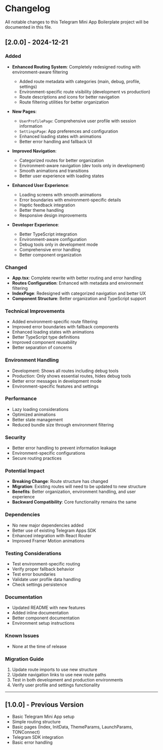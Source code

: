 # Changelog

All notable changes to this Telegram Mini App Boilerplate project will be documented in this file.

## [2.0.0] - 2024-12-21

### Added

- **Enhanced Routing System**: Completely redesigned routing with environment-aware filtering

  - Added route metadata with categories (main, debug, profile, settings)
  - Environment-specific route visibility (development vs production)
  - Route descriptions and icons for better navigation
  - Route filtering utilities for better organization

- **New Pages**:

  - `UserProfilePage`: Comprehensive user profile with session information
  - `SettingsPage`: App preferences and configuration
  - Enhanced loading states with animations
  - Better error handling and fallback UI

- **Improved Navigation**:

  - Categorized routes for better organization
  - Environment-aware navigation (dev tools only in development)
  - Smooth animations and transitions
  - Better user experience with loading states

- **Enhanced User Experience**:

  - Loading screens with smooth animations
  - Error boundaries with environment-specific details
  - Haptic feedback integration
  - Better theme handling
  - Responsive design improvements

- **Developer Experience**:
  - Better TypeScript integration
  - Environment-aware configuration
  - Debug tools only in development mode
  - Comprehensive error handling
  - Better component organization

### Changed

- **App.tsx**: Complete rewrite with better routing and error handling
- **Routes Configuration**: Enhanced with metadata and environment filtering
- **IndexPage**: Redesigned with categorized navigation and better UX
- **Component Structure**: Better organization and TypeScript support

### Technical Improvements

- Added environment-specific route filtering
- Improved error boundaries with fallback components
- Enhanced loading states with animations
- Better TypeScript type definitions
- Improved component reusability
- Better separation of concerns

### Environment Handling

- Development: Shows all routes including debug tools
- Production: Only shows essential routes, hides debug tools
- Better error messages in development mode
- Environment-specific features and settings

### Performance

- Lazy loading considerations
- Optimized animations
- Better state management
- Reduced bundle size through environment filtering

### Security

- Better error handling to prevent information leakage
- Environment-specific configurations
- Secure routing practices

### Potential Impact

- **Breaking Change**: Route structure has changed
- **Migration**: Existing routes will need to be updated to new structure
- **Benefits**: Better organization, environment handling, and user experience
- **Backward Compatibility**: Core functionality remains the same

### Dependencies

- No new major dependencies added
- Better use of existing Telegram Apps SDK
- Enhanced integration with React Router
- Improved Framer Motion animations

### Testing Considerations

- Test environment-specific routing
- Verify proper fallback behavior
- Test error boundaries
- Validate user profile data handling
- Check settings persistence

### Documentation

- Updated README with new features
- Added inline documentation
- Better component documentation
- Environment setup instructions

### Known Issues

- None at the time of release

### Migration Guide

1. Update route imports to use new structure
2. Update navigation links to use new route paths
3. Test in both development and production environments
4. Verify user profile and settings functionality

---

## [1.0.0] - Previous Version

- Basic Telegram Mini App setup
- Simple routing structure
- Basic pages (Index, InitData, ThemeParams, LaunchParams, TONConnect)
- Telegram SDK integration
- Basic error handling
